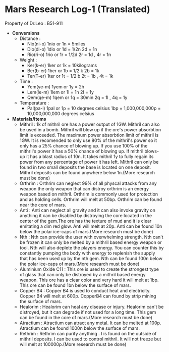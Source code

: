 # Mars Research Log-1 (Translated)
Property of Dr.Leo : B51-911 
+ **Conversions**
   - Distance : 
     - Nio(ni-o) 1nio or 1n = 5miles
     - Dio(di-o) 1dio or 1d = 1/2n  2d = 1n
     - Rio(ri-o) 1rio or 1r = 1/2d  2r = 1d , 4r = 1n
   - Weight :
     - Ker(k-er) 1ker or 1k = 10kilograms
     - Ber(b-er) 1ber or 1b = 1/2 k   2b = 1k
     - Ter(T-er) 1ter or 1t = 1/2 b   2t = 1b , 4t = 1k
   - Time :
     - Yem(ye-m) 1yem or 1y = 2h
     - Lem(le-m) 1lem or 1l = 1h   2l = 1y
     - Qem(qe-m) 1qem or 1q = 30min  2q = 1l , 4q = 1y
   - Temperature : 
     - Pal(pa-l) 1pal or 1p = 10 degrees celsius 1bp = 1,000,000,000p = 10,000,000,000 degrees celsius
+ **Materials/Items**
   - Mithril :
       1k of mithril ore has a power output of 1GW. Mithril can also be used in a bomb. Mithril will blow up if the ore's power absorbtion limit is exceeded. The maximum power absorbtion limit of mithril is 1GW. It is recomended to only 
     use 80% of the mithril's power so it only has a 25% chance of blowing up. If you use 100% of the mithril's power it has a 50% chance of blowing up. If mithril blows-up it has a blast radius of 10n. It takes mithril 1y to fully 
     regain its power from any percentage of power it has left. Mithril can only be found in two small deposits the base is located on one deposit. Mithril deposits can be found anywhere below 1n.(More research must be done)
   - Orthrim :
       Orthrim can neglect 99% of all physcal attacks from any weapon the only weapon that can distroy orthrim is an energy weapon based on mithril. Orthrim is commonly used for protection and as holding cells. Orthrim will melt at 50bp.
     Orthrim can be found near the core of mars.
   - Anti :
       Anti can neglect all gravity and it can also invoke gravity on anything it can be disabled by distroying the core located in the center of the gem.The ore has the texture of mud and it is clear emitating a dim red glow. Anti will 
     melt at  20p. Anti can  be found 10n below the polar ice-caps of mars.(More research must be done)
   - Nth :
       Nth can provide the user with overwhelming strength. Nth can't be frozen it can only be melted by a mithril based energy weapon or tool. Nth will also deplete the players energy. You can counter this by constantly pumping 
     the body with energy to replenish the supply that has been used up by the nth gem. Nth can be found 100n below the polar ice-caps of mars.(More research must be done)
   - Aluminium Oxide C11 :
       This ore is used to create the strongest type of glass that can only be distroyed by a mithril based energy weapon. This ore has a clear color and very hard it will melt at 1bp. This ore can be found 1bn below the surface of mars.
   - Copper B4 :
       Copper B4 is used to conduct heat and electricity. Copper B4 will melt at 600p. CopperB4 can found by strip mining the surface of mars.
   - Healorim :
       Healorim can heal any disease or injury. Healorim can't be distroyed, but it can degrade if not used for a long time. This gem can be found in the core of mars.(More research must be done)
   - Atractium :
       Atractium can atract any metal. It can be melted at 100p. Atractium can be found 1000n below the surface of mars.
   - Rethrim :
       Rethrim can purify anything . I is found on the outside of mithril deposits. I can be used to control mithril. It will not freeze but will melt at 100000p.(More research must be done)
